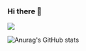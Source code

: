 ### Hi there 👋

<a href="https://www.instagram.com/luke_0126/" target="_blank">
  <img src="https://img.shields.io/badge/Instagram-E4405F?style=flat-square&logo=Instagram&logoColor=white"/>
</a>

![Anurag's GitHub stats](https://github-readme-stats.vercel.app/api?username=luke0126&show_icons=true&theme=radical)
<!--
**luke0126/luke0126** is a ✨ _special_ ✨ repository because its `README.md` (this file) appears on your GitHub profile.

Here are some ideas to get you started:

- 🔭 I’m currently working on ...
- 🌱 I’m currently learning ...
- 👯 I’m looking to collaborate on ...
- 🤔 I’m looking for help with ...
- 💬 Ask me about ...
- 📫 How to reach me: ...
- 😄 Pronouns: ...
- ⚡ Fun fact: ...
-->
